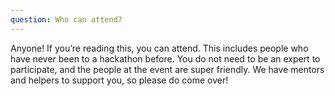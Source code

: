```yaml
---
question: Who can attend?
---
```

Anyone! If you’re reading this, you can attend. This includes people who have never been to a hackathon before. You do not need to be an expert to participate, and the people at the event are super friendly. We have mentors and helpers to support you, so please do come over!
